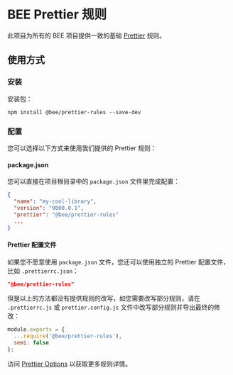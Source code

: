 # BEE Prettier 规则

此项目为所有的 BEE 项目提供一致的基础 [Prettier](https://prettier.io) 规则。

## 使用方式

### 安装

安装包：

```shell
npm install @bee/prettier-rules --save-dev
```

### 配置

您可以选择以下方式来使用我们提供的 Prettier 规则：

#### package.json

您可以直接在项目根目录中的 `package.json` 文件里完成配置：

```json
{
  "name": "my-cool-library",
  "version": "9000.0.1",
  "prettier": "@bee/prettier-rules"
  ...
}
```

#### Prettier 配置文件

如果您不愿意使用 `package.json` 文件，您还可以使用独立的 Prettier 配置文件，比如 `.prettierrc.json`：

```json
"@bee/prettier-rules"
```

但是以上的方法都没有提供规则的改写，如您需要改写部分规则，请在 `.prettierrc.js` 或 `prettier.config.js` 文件中改写部分规则并导出最终的修改：

```js
module.exports = {
  ...require('@bee/prettier-rules'),
  semi: false
};
```

访问 [Prettier Options](https://prettier.io/docs/en/options.html) 以获取更多规则详情。

